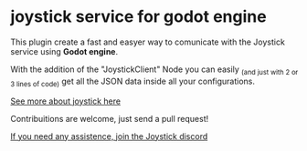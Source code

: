 # joystick service for godot engine
 
This plugin create a fast and easyer way to comunicate with the Joystick service using **Godot engine**. 

With the addition of the \"JoystickClient\" Node you can easily <sub>(and just with 2 or 3 lines of code)</sub> get all the JSON data inside all your configurations.

[See more about joystick here](https://www.getjoystick.com)

Contribuitions are welcome, just send a pull request!

[If you need any assistence, join the Joystick discord](https://discord.com/invite/38cJMNnccQ")
